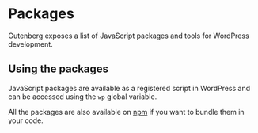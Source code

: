 # Packages

Gutenberg exposes a list of JavaScript packages and tools for WordPress development.

## Using the packages

JavaScript packages are available as a registered script in WordPress and can be accessed using the `wp` global variable.

All the packages are also available on [npm](https://www.npmjs.com/org/wordpress) if you want to bundle them in your code.
